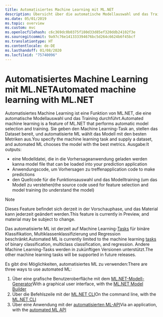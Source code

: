 ```yaml
---
title: Automatisiertes Machine Learning mit ML.NET
description: Übersicht über die automatische Modellauswahl und das Training
ms.date: 05/01/2019
ms.topic: overview
ms.custom: mvc
ms.openlocfilehash: c6c369dc0b0375f180d33d85ef320ddb24102f3e
ms.sourcegitcommit: 9a97c76e141333394676bc5d264c6624b6f45bcf
ms.translationtype: HT
ms.contentlocale: de-DE
ms.lasthandoff: 01/08/2020
ms.locfileid: "75740096"
---
```

# <a name="automated-machine-learning-with-mlnet"></a><span data-ttu-id="186f4-103">Automatisiertes Machine Learning mit ML.NET</span><span class="sxs-lookup"><span data-stu-id="186f4-103">Automated machine learning with ML.NET</span></span>

<span data-ttu-id="186f4-104">Automatisiertes Machine Learning ist eine Funktion von ML.NET, die eine automatische Modellauswahl und das Training durchführt.</span><span class="sxs-lookup"><span data-stu-id="186f4-104">Automated machine learning is a feature of ML.NET that performs automatic model selection and training.</span></span> <span data-ttu-id="186f4-105">Sie geben den Machine Learning-Task an, stellen das Dataset bereit, und automatisierte ML wählt das Modell mit den besten Metriken aus.</span><span class="sxs-lookup"><span data-stu-id="186f4-105">You specify the machine learning task and supply a dataset, and automated ML chooses the model with the best metrics.</span></span> <span data-ttu-id="186f4-106">Ausgabe:</span><span class="sxs-lookup"><span data-stu-id="186f4-106">It outputs:</span></span>

- <span data-ttu-id="186f4-107">eine Modelldatei, die in die Vorhersageanwendung geladen werden kann</span><span class="sxs-lookup"><span data-stu-id="186f4-107">a model file that can be loaded into your prediction application</span></span>
- <span data-ttu-id="186f4-108">Anwendungscode, um Vorhersagen zu treffen</span><span class="sxs-lookup"><span data-stu-id="186f4-108">application code to make predictions</span></span>
- <span data-ttu-id="186f4-109">den Quellcode für die Funktionsauswahl und das Modelltraining (um das Modell zu verstehen)</span><span class="sxs-lookup"><span data-stu-id="186f4-109">the source code used for feature selection and model training (to understand the model)</span></span>

> [!NOTE]
> <span data-ttu-id="186f4-110">Dieses Feature befindet sich derzeit in der Vorschauphase, und das Material kann jederzeit geändert werden.</span><span class="sxs-lookup"><span data-stu-id="186f4-110">This feature is currently in Preview, and material may be subject to change.</span></span>

<span data-ttu-id="186f4-111">Das automatisierte ML ist derzeit auf Machine Learning-[Tasks](resources/tasks.md) für binäre Klassifikation, Multiklassenklassifizierung und Regression beschränkt.</span><span class="sxs-lookup"><span data-stu-id="186f4-111">Automated ML is currently limited to the machine learning [tasks](resources/tasks.md) of binary classification, multiclass classification, and regression.</span></span> <span data-ttu-id="186f4-112">Andere Machine Learning-Tasks werden in zukünftigen Versionen unterstützt.</span><span class="sxs-lookup"><span data-stu-id="186f4-112">The other machine learning tasks will be supported in future releases.</span></span>

<span data-ttu-id="186f4-113">Es gibt drei Möglichkeiten, automatisiertes ML zu verwenden:</span><span class="sxs-lookup"><span data-stu-id="186f4-113">There are three ways to use automated ML:</span></span>

1. <span data-ttu-id="186f4-114">Über eine grafische Benutzeroberfläche mit dem [ML.NET-Modell-Generator](automate-training-with-model-builder.md)</span><span class="sxs-lookup"><span data-stu-id="186f4-114">With a graphical user interface, with the [ML.NET Model Builder](automate-training-with-model-builder.md)</span></span>
1. <span data-ttu-id="186f4-115">Über die Befehlszeile mit der [ML.NET CLI](automate-training-with-cli.md)</span><span class="sxs-lookup"><span data-stu-id="186f4-115">On the command line, with the [ML.NET CLI](automate-training-with-cli.md)</span></span>
1. <span data-ttu-id="186f4-116">Über eine Anwendung mit der [automatisierten ML-API](how-to-guides/how-to-use-the-automl-api.md)</span><span class="sxs-lookup"><span data-stu-id="186f4-116">Via an application, with the [automated ML API](how-to-guides/how-to-use-the-automl-api.md)</span></span>
